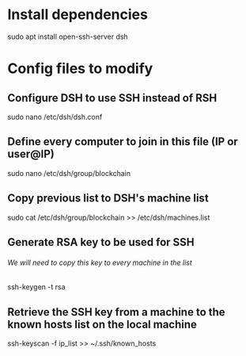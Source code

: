 # Install dependencies
sudo apt install open-ssh-server dsh

# Config files to modify
## Configure DSH to use SSH instead of RSH
sudo nano /etc/dsh/dsh.conf

## Define every computer to join in this file (IP or user@IP)
sudo nano /etc/dsh/group/blockchain

## Copy previous list to DSH's machine list
sudo cat /etc/dsh/group/blockchain >> /etc/dsh/machines.list

## Generate RSA key to be used for SSH
###### We will need to copy this key to every machine in the list
ssh-keygen -t rsa

## Retrieve the SSH key from a machine to the known hosts list on the local machine
ssh-keyscan -f ip_list >> ~/.ssh/known_hosts
